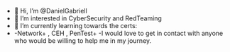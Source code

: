 - 👋 Hi, I’m @DanielGabriell
- 👀 I’m interested in CyberSecurity and RedTeaming
- 🌱 I’m currently learning towards the certs:
- -Network+ , CEH , PenTest+ 
-I would love to get in contact with anyone who would be willing to help me in my journey.

<!---
DanielGabriell/DanielGabriell is a ✨ special ✨ repository because its `README.md` (this file) appears on your GitHub profile.
You can click the Preview link to take a look at your changes.
--->
